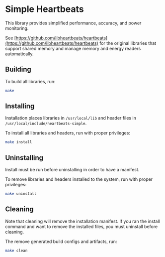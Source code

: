 # Simple Heartbeats

This library provides simplified performance, accuracy, and power monitoring.

See
[https://github.com/libheartbeats/heartbeats](https://github.com/libheartbeats/heartbeats)
for the original libraries that support shared memory and manage memory and
energy readers automatically.

## Building

To build all libraries, run:

``` sh
make
```

## Installing

Installation places libraries in `/usr/local/lib` and header files in
`/usr/local/include/heartbeats-simple`.

To install all libraries and headers, run with proper privileges:

``` sh
make install
```

## Uninstalling

Install must be run before uninstalling in order to have a manifest.

To remove libraries and headers installed to the system, run with proper
privileges:

``` sh
make uninstall
```

## Cleaning

Note that cleaning will remove the installation manifest.
If you ran the install command and want to remove the installed files,
you must uninstall before cleaning.

The remove generated build configs and artifacts, run:

``` sh
make clean
```
